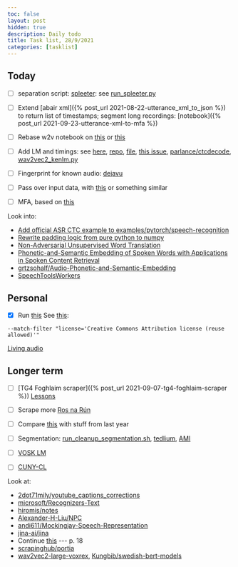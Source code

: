 ```yaml
---
toc: false
layout: post
hidden: true
description: Daily todo
title: Task list, 28/9/2021
categories: [tasklist]
---
```


## Today

- [ ] separation script: [spleeter](https://github.com/deezer/spleeter): see [run_spleeter.py](https://github.com/Appen/UHV-OTS-Speech/blob/main/source_separation/run_spleeter.py)

- [ ] Extend [abair xml]({% post_url 2021-08-22-utterance_xml_to_json %}) to return list of timestamps; segment long recordings:
[notebook]({% post_url 2021-09-23-utterance-xml-to-mfa %})

- [ ] Rebase w2v notebook on [this](https://github.com/huggingface/transformers/blob/master/examples/research_projects/wav2vec2/run_common_voice.py) or [this](https://github.com/maxidl/wav2vec2/blob/main/run_finetuning.py)

- [ ] Add LM and timings: see [here](https://discuss.huggingface.co/t/language-model-for-wav2vec2-0-decoding/4434/14),
[repo](https://github.com/techiaith/docker-wav2vec2-xlsr-ft-cy),
[file](https://github.com/techiaith/docker-wav2vec2-xlsr-ft-cy/blob/main/inference/python/speech_to_text.py),
[this issue](https://github.com/huggingface/transformers/issues/11307),
[parlance/ctcdecode](https://github.com/parlance/ctcdecode),
[wav2vec2_kenlm.py](https://github.com/farisalasmary/wav2vec2-kenlm/blob/master/wav2vec2_kenlm.py)

- [ ] Fingerprint for known audio: [dejavu](https://github.com/worldveil/dejavu)

- [ ] Pass over input data, with [this](https://github.com/jimregan/wav2vec2-sprint/blob/main/using_a_wav2vec2_model_with_dsalign.ipynb) or something similar

- [ ] MFA, based on [this](https://www.kaggle.com/jimregan/train-irish-mfa-model-fuaimeanna/)

Look into:
- [Add official ASR CTC example to examples/pytorch/speech-recognition](https://github.com/huggingface/transformers/pull/13620)
- [Rewrite padding logic from pure python to numpy](https://github.com/huggingface/transformers/pull/13650)
- [Non-Adversarial Unsupervised Word Translation](https://arxiv.org/abs/1801.06126)
- [Phonetic-and-Semantic Embedding of Spoken Words with Applications in Spoken Content Retrieval](https://arxiv.org/abs/1807.08089)
- [grtzsohalf/Audio-Phonetic-and-Semantic-Embedding](https://github.com/grtzsohalf/Audio-Phonetic-and-Semantic-Embedding)
- [SpeechToolsWorkers](https://github.com/speech-clarin-pl/SpeechToolsWorkers)

## Personal

- [X] Run [this](https://www.kaggle.com/jimregan/check-riksantikvarie-mbetet-youtube-for-licence/edit/run/75283544)
See [this](https://github.com/ytdl-org/youtube-dl/issues/13924):

```
--match-filter "license='Creative Commons Attribution license (reuse allowed)'"
```

[Living audio](https://github.com/jimregan/wav2vec2-sprint/blob/main/irish/living-audio.ipynb)


## Longer term

- [ ] [TG4 Foghlaim scraper]({% post_url 2021-09-07-tg4-foghlaim-scraper %})
[Lessons](https://www.tg4.ie/ga/brandai-eile/foghlaim/ceachtanna/)

- [ ] Scrape more [Ros na Rún](https://www.youtube.com/user/rosnarun96/playlists)

- [ ] Compare [this](https://github.com/phonlab-tcd/abair-python/blob/main/languages/ga/normalisation/) with stuff from last year

- [ ] Segmentation: [run_cleanup_segmentation.sh](https://github.com/kaldi-asr/kaldi/blob/master/egs/malach/s5/local/run_cleanup_segmentation.sh),
[tedlium](https://github.com/kaldi-asr/kaldi/blob/master/egs/tedlium/s5_r2/local/run_segmentation_long_utts.sh),
[AMI](https://github.com/kaldi-asr/kaldi/blob/master/egs/ami/s5b/local/run_cleanup_segmentation.sh)

- [ ] [VOSK LM](https://alphacephei.com/vosk/lm)

- [ ] [CUNY-CL](https://8777-134-226-98-116.ngrok.io/notebooks/_drafts/Training_Example.ipynb)

Look at:
- [2dot71mily/youtube_captions_corrections](https://github.com/2dot71mily/youtube_captions_corrections)
- [microsoft/Recognizers-Text](https://github.com/microsoft/Recognizers-Text)
- [hiromis/notes](https://github.com/hiromis/notes)
- [Alexander-H-Liu/NPC](https://github.com/Alexander-H-Liu/NPC)
- [andi611/Mockingjay-Speech-Representation](https://github.com/andi611/Mockingjay-Speech-Representation)
- [jina-ai/jina](https://github.com/jina-ai/jina)
- Continue [this](https://github.com/phonlab-tcd/caint-ros-muc-im2-scans/blob/main/dict.tsv) --- p. 18
- [scrapinghub/portia](https://github.com/scrapinghub/portia)
- [wav2vec2-large-voxrex](https://huggingface.co/KBLab/wav2vec2-large-voxrex), [Kungbib/swedish-bert-models](https://github.com/Kungbib/swedish-bert-models)
